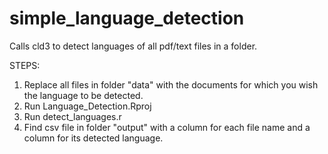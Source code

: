 # simple_language_detection
Calls cld3 to detect languages of all pdf/text files in a folder.

STEPS:
1) Replace all files in folder "data" with the documents for which you wish the language to be detected.
2) Run Language_Detection.Rproj
3) Run detect_languages.r
4) Find csv file in folder "output" with a column for each file name and a column for its detected language.
